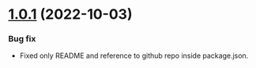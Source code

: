 <a name="1.0.1"></a>
# [1.0.1](https://github.com/ts-stack/ditsmod/releases/tag/1.0.1) (2022-10-03)

### Bug fix

- Fixed only README and reference to github repo inside package.json.
